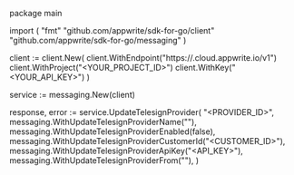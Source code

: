 package main

import (
    "fmt"
    "github.com/appwrite/sdk-for-go/client"
    "github.com/appwrite/sdk-for-go/messaging"
)

client := client.New(
    client.WithEndpoint("https://<REGION>.cloud.appwrite.io/v1")
    client.WithProject("<YOUR_PROJECT_ID>")
    client.WithKey("<YOUR_API_KEY>")
)

service := messaging.New(client)

response, error := service.UpdateTelesignProvider(
    "<PROVIDER_ID>",
    messaging.WithUpdateTelesignProviderName("<NAME>"),
    messaging.WithUpdateTelesignProviderEnabled(false),
    messaging.WithUpdateTelesignProviderCustomerId("<CUSTOMER_ID>"),
    messaging.WithUpdateTelesignProviderApiKey("<API_KEY>"),
    messaging.WithUpdateTelesignProviderFrom("<FROM>"),
)
